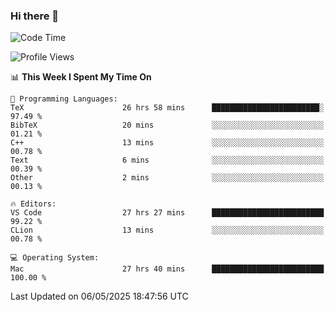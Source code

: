 ### Hi there 👋

<!--START_SECTION:waka-->
![Code Time](http://img.shields.io/badge/Code%20Time-1%2C115%20hrs%2050%20mins-blue)

![Profile Views](http://img.shields.io/badge/Profile%20Views-10-blue)

📊 **This Week I Spent My Time On** 

```text
💬 Programming Languages: 
TeX                      26 hrs 58 mins      ████████████████████████░   97.49 % 
BibTeX                   20 mins             ░░░░░░░░░░░░░░░░░░░░░░░░░   01.21 % 
C++                      13 mins             ░░░░░░░░░░░░░░░░░░░░░░░░░   00.78 % 
Text                     6 mins              ░░░░░░░░░░░░░░░░░░░░░░░░░   00.39 % 
Other                    2 mins              ░░░░░░░░░░░░░░░░░░░░░░░░░   00.13 % 

🔥 Editors: 
VS Code                  27 hrs 27 mins      █████████████████████████   99.22 % 
CLion                    13 mins             ░░░░░░░░░░░░░░░░░░░░░░░░░   00.78 % 

💻 Operating System: 
Mac                      27 hrs 40 mins      █████████████████████████   100.00 % 
```


 Last Updated on 06/05/2025 18:47:56 UTC
<!--END_SECTION:waka-->

<!--
**JackeyHua-SJTU/JackeyHua-SJTU** is a ✨ _special_ ✨ repository because its `README.md` (this file) appears on your GitHub profile.

Here are some ideas to get you started:

- 🔭 I’m currently working on ...
- 🌱 I’m currently learning ...
- 👯 I’m looking to collaborate on ...
- 🤔 I’m looking for help with ...
- 💬 Ask me about ...
- 📫 How to reach me: ...
- 😄 Pronouns: ...
- ⚡ Fun fact: ...
-->
